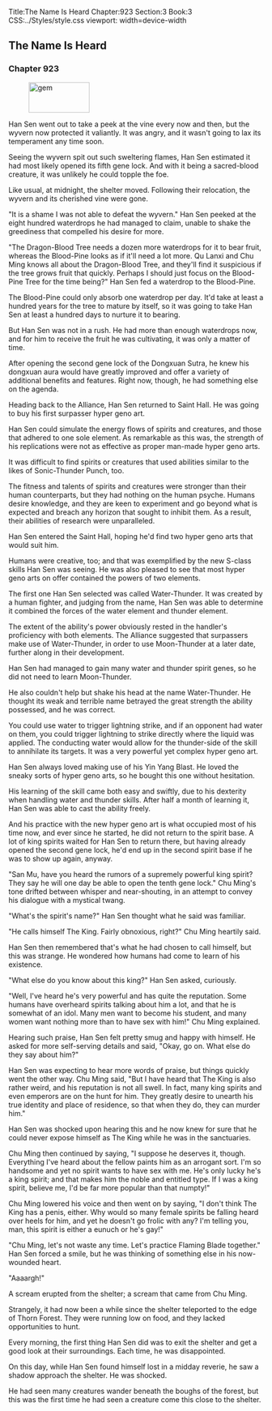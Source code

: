 Title:The Name Is Heard 
Chapter:923 
Section:3 
Book:3 
CSS:../Styles/style.css 
viewport: width=device-width
  
## The Name Is Heard
### Chapter 923 
<figure>
	<img src="../Images/gem.gif" alt="gem" id="gem" width="120" height="60" />
</figure>
  

  
  Han Sen went out to take a peek at the vine every now and then, but the wyvern now protected it valiantly. It was angry, and it wasn't going to lax its temperament any time soon.

Seeing the wyvern spit out such sweltering flames, Han Sen estimated it had most likely opened its fifth gene lock. And with it being a sacred-blood creature, it was unlikely he could topple the foe.

Like usual, at midnight, the shelter moved. Following their relocation, the wyvern and its cherished vine were gone.

"It is a shame I was not able to defeat the wyvern." Han Sen peeked at the eight hundred waterdrops he had managed to claim, unable to shake the greediness that compelled his desire for more.

"The Dragon-Blood Tree needs a dozen more waterdrops for it to bear fruit, whereas the Blood-Pine looks as if it'll need a lot more. Qu Lanxi and Chu Ming knows all about the Dragon-Blood Tree, and they'll find it suspicious if the tree grows fruit that quickly. Perhaps I should just focus on the Blood-Pine Tree for the time being?" Han Sen fed a waterdrop to the Blood-Pine.

The Blood-Pine could only absorb one waterdrop per day. It'd take at least a hundred years for the tree to mature by itself, so it was going to take Han Sen at least a hundred days to nurture it to bearing.

But Han Sen was not in a rush. He had more than enough waterdrops now, and for him to receive the fruit he was cultivating, it was only a matter of time.

After opening the second gene lock of the Dongxuan Sutra, he knew his dongxuan aura would have greatly improved and offer a variety of additional benefits and features. Right now, though, he had something else on the agenda.

Heading back to the Alliance, Han Sen returned to Saint Hall. He was going to buy his first surpasser hyper geno art.

Han Sen could simulate the energy flows of spirits and creatures, and those that adhered to one sole element. As remarkable as this was, the strength of his replications were not as effective as proper man-made hyper geno arts.

It was difficult to find spirits or creatures that used abilities similar to the likes of Sonic-Thunder Punch, too.

The fitness and talents of spirits and creatures were stronger than their human counterparts, but they had nothing on the human psyche. Humans desire knowledge, and they are keen to experiment and go beyond what is expected and breach any horizon that sought to inhibit them. As a result, their abilities of research were unparalleled.

Han Sen entered the Saint Hall, hoping he'd find two hyper geno arts that would suit him.

Humans were creative, too; and that was exemplified by the new S-class skills Han Sen was seeing. He was also pleased to see that most hyper geno arts on offer contained the powers of two elements.

The first one Han Sen selected was called Water-Thunder. It was created by a human fighter, and judging from the name, Han Sen was able to determine it combined the forces of the water element and thunder element.

The extent of the ability's power obviously rested in the handler's proficiency with both elements. The Alliance suggested that surpassers make use of Water-Thunder, in order to use Moon-Thunder at a later date, further along in their development.

Han Sen had managed to gain many water and thunder spirit genes, so he did not need to learn Moon-Thunder.

He also couldn't help but shake his head at the name Water-Thunder. He thought its weak and terrible name betrayed the great strength the ability possessed, and he was correct.

You could use water to trigger lightning strike, and if an opponent had water on them, you could trigger lightning to strike directly where the liquid was applied. The conducting water would allow for the thunder-side of the skill to annihilate its targets. It was a very powerful yet complex hyper geno art.

Han Sen always loved making use of his Yin Yang Blast. He loved the sneaky sorts of hyper geno arts, so he bought this one without hesitation.

His learning of the skill came both easy and swiftly, due to his dexterity when handling water and thunder skills. After half a month of learning it, Han Sen was able to cast the ability freely.

And his practice with the new hyper geno art is what occupied most of his time now, and ever since he started, he did not return to the spirit base. A lot of king spirits waited for Han Sen to return there, but having already opened the second gene lock, he'd end up in the second spirit base if he was to show up again, anyway.

"San Mu, have you heard the rumors of a supremely powerful king spirit? They say he will one day be able to open the tenth gene lock." Chu Ming's tone drifted between whisper and near-shouting, in an attempt to convey his dialogue with a mystical twang.

"What's the spirit's name?" Han Sen thought what he said was familiar.

"He calls himself The King. Fairly obnoxious, right?" Chu Ming heartily said.

Han Sen then remembered that's what he had chosen to call himself, but this was strange. He wondered how humans had come to learn of his existence.

"What else do you know about this king?" Han Sen asked, curiously.

"Well, I've heard he's very powerful and has quite the reputation. Some humans have overheard spirits talking about him a lot, and that he is somewhat of an idol. Many men want to become his student, and many women want nothing more than to have sex with him!" Chu Ming explained.

Hearing such praise, Han Sen felt pretty smug and happy with himself. He asked for more self-serving details and said, "Okay, go on. What else do they say about him?"

Han Sen was expecting to hear more words of praise, but things quickly went the other way. Chu Ming said, "But I have heard that The King is also rather weird, and his reputation is not all swell. In fact, many king spirits and even emperors are on the hunt for him. They greatly desire to unearth his true identity and place of residence, so that when they do, they can murder him."

Han Sen was shocked upon hearing this and he now knew for sure that he could never expose himself as The King while he was in the sanctuaries.

Chu Ming then continued by saying, "I suppose he deserves it, though. Everything I've heard about the fellow paints him as an arrogant sort. I'm so handsome and yet no spirit wants to have sex with me. He's only lucky he's a king spirit; and that makes him the noble and entitled type. If I was a king spirit, believe me, I'd be far more popular than that numpty!"

Chu Ming lowered his voice and then went on by saying, "I don't think The King has a penis, either. Why would so many female spirits be falling heard over heels for him, and yet he doesn't go frolic with any? I'm telling you, man, this spirit is either a eunuch or he's gay!"

"Chu Ming, let's not waste any time. Let's practice Flaming Blade together." Han Sen forced a smile, but he was thinking of something else in his now-wounded heart.

"Aaaargh!"

A scream erupted from the shelter; a scream that came from Chu Ming.

Strangely, it had now been a while since the shelter teleported to the edge of Thorn Forest. They were running low on food, and they lacked opportunities to hunt.

Every morning, the first thing Han Sen did was to exit the shelter and get a good look at their surroundings. Each time, he was disappointed.

On this day, while Han Sen found himself lost in a midday reverie, he saw a shadow approach the shelter. He was shocked.

He had seen many creatures wander beneath the boughs of the forest, but this was the first time he had seen a creature come this close to the shelter.

